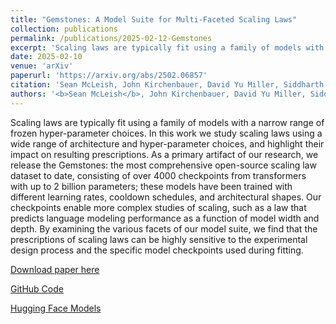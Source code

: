 ```yaml
---
title: "Gemstones: A Model Suite for Multi-Faceted Scaling Laws"
collection: publications
permalink: /publications/2025-02-12-Gemstones
excerpt: 'Scaling laws are typically fit using a family of models with a narrow range of frozen hyper-parameter choices. In this work we study scaling laws using a wide range of architecture and hyper-parameter choices, and highlight their impact on resulting prescriptions. As a primary artifact of our research, we release the Gemstones: the most comprehensive open-source scaling law dataset to date, consisting of over 4000 checkpoints from transformers with up to 2 billion parameters; these models have been trained with different learning rates, cooldown schedules, and architectural shapes. Our checkpoints enable more complex studies of scaling, such as a law that predicts language modeling performance as a function of model width and depth. By examining the various facets of our model suite, we find that the prescriptions of scaling laws can be highly sensitive to the experimental design process and the specific model checkpoints used during fitting.'
date: 2025-02-10
venue: 'arXiv'
paperurl: 'https://arxiv.org/abs/2502.06857'
citation: 'Sean McLeish, John Kirchenbauer, David Yu Miller, Siddharth Singh, Abhinav Bhatele, Micah Goldblum, Ashwinee Panda and Tom Goldstein, McLeish (2025).&quot;Gemstones: A Model Suite for Multi-Faceted Scaling Laws.&quot; <i>arXiv preprint arXiv:2502.2502.06857</i>.'
authors: '<b>Sean McLeish</b>, John Kirchenbauer, David Yu Miller, Siddharth Singh, Abhinav Bhatele, Micah Goldblum, Ashwinee Panda and Tom Goldstein'
---
```

Scaling laws are typically fit using a family of models with a narrow range of frozen hyper-parameter choices. In this work we study scaling laws using a wide range of architecture and hyper-parameter choices, and highlight their impact on resulting prescriptions. As a primary artifact of our research, we release the Gemstones: the most comprehensive open-source scaling law dataset to date, consisting of over 4000 checkpoints from transformers with up to 2 billion parameters; these models have been trained with different learning rates, cooldown schedules, and architectural shapes. Our checkpoints enable more complex studies of scaling, such as a law that predicts language modeling performance as a function of model width and depth. By examining the various facets of our model suite, we find that the prescriptions of scaling laws can be highly sensitive to the experimental design process and the specific model checkpoints used during fitting.

[Download paper here](https://arxiv.org/abs/2502.06857)

[GitHub Code](https://github.com/mcleish7/gemstone-scaling-laws)

[Hugging Face Models](https://huggingface.co/collections/tomg-group-umd/gemstone-models-679408ee3f19f1d4d00e8b10)